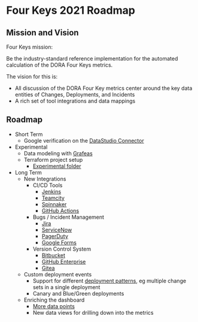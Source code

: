 # Four Keys 2021 Roadmap

## Mission and Vision

Four Keys mission:

  Be the industry-standard reference implementation for the automated calculation of the DORA Four Keys metrics.  

The vision for this is:

* All discussion of the DORA Four Key metrics center around the key data entities of Changes, Deployments, and Incidents
* A rich set of tool integrations and data mappings

## Roadmap

* Short Term
  * Google verification on the [DataStudio Connector](https://github.com/GoogleCloudPlatform/fourkeys/tree/main/connector)
* Experimental
  * Data modeling with [Grafeas](https://github.com/grafeas/grafeas)
  * Terraform project setup
    * [Experimental folder](https://github.com/GoogleCloudPlatform/fourkeys/tree/main/experimental/terraform)
* Long Term
  * New Integrations
    * CI/CD Tools
      * [Jenkins](https://www.jenkins.io/)
      * [Teamcity](https://www.jetbrains.com/teamcity/)
      * [Spinnaker](https://spinnaker.io/)
      * [GitHub Actions](https://github.com/features/actions)
    * Bugs / Incident Management
      * [Jira](https://www.atlassian.com/software/jira)
      * [ServiceNow](https://docs.servicenow.com/bundle/london-it-service-management/page/product/incident-management/concept/incident-management-process.html)
      * [PagerDuty](https://www.pagerduty.com/)
      * [Google Forms](https://www.google.com/forms/about/)
    * Version Control System
      * [Bitbucket](https://bitbucket.org/product)
      * [GitHub Enterprise](https://github.com/enterprise)
      * [Gitea](https://gitea.io/en-us/)
  * Custom deployment events
    * Support for different [deployment patterns](https://github.com/GoogleCloudPlatform/fourkeys/issues/46), eg multiple change sets in a single deployment
    * Canary and Blue/Green deployments
  * Enriching the dashboard
    * [More data points](https://github.com/GoogleCloudPlatform/fourkeys/issues/77)
    * New data views for drilling down into the metrics
